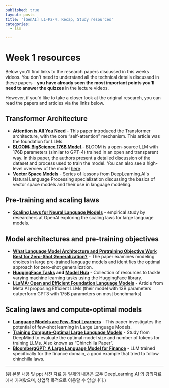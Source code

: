 ```yaml
---
published: true
layout: posts
title: '[GenAI] L1-P2-4. Recap, Study resources'
categories: 
  - llm

---
```




# Week 1 resources

Below you'll find links to the research papers discussed in this weeks videos. You don't need to understand all the technical details discussed in these papers - **you have already seen the most important points you'll need to answer the quizzes** in the lecture videos. 

However, if you'd like to take a closer look at the original research, you can read the papers and articles via the links below. 



## **Transformer Architecture**

- [**Attention is All You Need**](https://arxiv.org/pdf/1706.03762) - This paper introduced the Transformer architecture, with the core “self-attention” mechanism. This article was the foundation for LLMs.
- [**BLOOM: BigScience 176B Model** ](https://arxiv.org/abs/2211.05100) - BLOOM is a open-source LLM with 176B parameters (similar to GPT-4) trained in an open and transparent way. In this paper, the authors present a detailed discussion of the dataset and process used to train the model. You can also see a high-level overview of the model [here](https://bigscience.notion.site/BLOOM-BigScience-176B-Model-ad073ca07cdf479398d5f95d88e218c4).
- [**Vector Space Models**](https://www.coursera.org/learn/classification-vector-spaces-in-nlp/home/week/3) - Series of lessons from DeepLearning.AI's Natural Language Processing specialization discussing the basics of vector space models and their use in language modeling.

## **Pre-training and scaling laws**

- [**Scaling Laws for Neural Language Models**](https://arxiv.org/abs/2001.08361) - empirical study by researchers at OpenAI exploring the scaling laws for large language models.

## **Model architectures and pre-training objectives**

- [**What Language Model Architecture and Pretraining Objective Work Best for Zero-Shot Generalization?**](https://arxiv.org/pdf/2204.05832.pdf) - The paper examines modeling choices in large pre-trained language models and identifies the optimal approach for zero-shot generalization.
- [**HuggingFace Tasks**](https://huggingface.co/tasks) **and** [**Model Hub**](https://huggingface.co/models) - Collection of resources to tackle varying machine learning tasks using the HuggingFace library.
- [**LLaMA: Open and Efficient Foundation Language Models**](https://arxiv.org/pdf/2302.13971.pdf) - Article from Meta AI proposing Efficient LLMs (their model with 13B parameters outperform GPT3 with 175B parameters on most benchmarks)

## **Scaling laws and compute-optimal models**

- [**Language Models are Few-Shot Learners**](https://arxiv.org/pdf/2005.14165.pdf) - This paper investigates the potential of few-shot learning in Large Language Models.
- [**Training Compute-Optimal Large Language Models**](https://arxiv.org/pdf/2203.15556.pdf) - Study from DeepMind to evaluate the optimal model size and number of tokens for training LLMs. Also known as “Chinchilla Paper”.
- [**BloombergGPT: A Large Language Model for Finance**](https://arxiv.org/pdf/2303.17564.pdf) - LLM trained specifically for the finance domain, a good example that tried to follow chinchilla laws.





---

(위 본문 내용 및 ppt 사진 자료 등 일체의 내용은 모두 DeepLearning.AI 의 강의자료에서 가져왔으며, 상업적 목적으로 이용할 수 없습니다.)
